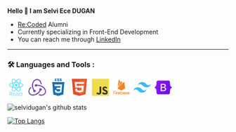 **Hello 🙌 I am Selvi Ece DUGAN**

+ [Re:Coded](https://github.com/Recoded-Spark-Turkey-2022) Alumni
+ Currently specializing in Front-End Development
+ You can reach me  through [LinkedIn](https://www.linkedin.com/in/selvi-ece-d-a65b37165/)

---
### :hammer_and_wrench: Languages and Tools :



<div>
  
  <img src="https://github.com/devicons/devicon/blob/master/icons/react/react-original-wordmark.svg" title="React" alt="React" width="40" height="40"/>&nbsp;
  <img src="https://github.com/devicons/devicon/blob/master/icons/redux/redux-original.svg" title="Redux" alt="Redux " width="40" height="40"/>&nbsp;
  <img src="https://github.com/devicons/devicon/blob/master/icons/css3/css3-plain-wordmark.svg"  title="CSS3" alt="CSS" width="40" height="40"/>&nbsp;
  <img src="https://github.com/devicons/devicon/blob/master/icons/html5/html5-original.svg" title="HTML5" alt="HTML" width="40" height="40"/>&nbsp;
  <img src="https://github.com/devicons/devicon/blob/master/icons/javascript/javascript-original.svg" title="JavaScript" alt="JavaScript" width="40" height="40"/>&nbsp;
  <img src="https://github.com/devicons/devicon/blob/master/icons/firebase/firebase-plain-wordmark.svg" title="Firebase" alt="Firebase" width="40" height="40"/>&nbsp;
  <img src="https://github.com/devicons/devicon/blob/master/icons/tailwindcss/tailwindcss-plain.svg" title="Tailwind" alt="Tailwind" width="40" height="40"/>&nbsp;
  <img src="https://github.com/devicons/devicon/blob/master/icons/bootstrap/bootstrap-original.svg" title="Bootstrap" alt="Bootstrap" width="40" height="40"/>&nbsp;
  





![selvidugan's github stats](https://github-readme-stats.vercel.app/api?username=selvidugan&hide=contribs,prs&show_icons=true&theme=radical)



[![Top Langs](https://github-readme-stats.vercel.app/api/top-langs/?username=selvidugan&layout=compact&show_icons=true&theme=radical)](https://github.com/selvidugan/github-readme-stats)

